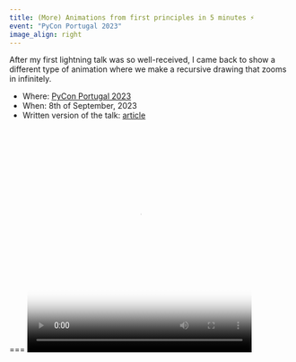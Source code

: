 ```yaml
---
title: (More) Animations from first principles in 5 minutes ⚡️
event: "PyCon Portugal 2023"
image_align: right
---
```


After my first lightning talk was so well-received, I came back to show a different type of animation where we make a recursive drawing that zooms in infinitely.

 - Where: [PyCon Portugal 2023](https://2023.pycon.pt)
 - When: 8th of September, 2023
 - Written version of the talk: [article](/blog/more-animations-from-first-principles-in-5-minutes)

===
<video width="400" height="400" poster="/blog/more-animations-from-first-principles-in-5-minutes/_zoom_triangle.mp4.thumb.png" controls>
<source src="/blog/more-animations-from-first-principles-in-5-minutes/_zoom_triangle.mp4" type="video/mp4">
</video>
